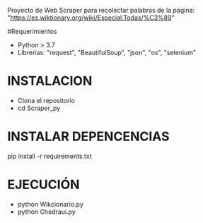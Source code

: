Proyecto de Web Scraper para recolectar palabras de la página: "https://es.wiktionary.org/wiki/Especial:Todas/%C3%89"

#Requerimientos

- Python > 3.7 
- Librerias: "request", "BeautifulSoup", "json", "os", "selenium"


# INSTALACION

- Clona el repositorio
- cd Scraper_py

# INSTALAR DEPENCENCIAS
pip install -r requirements.txt

# EJECUCIÓN

- python Wikcionario.py
- python Chedraui.py


